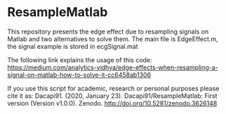 # ResampleMatlab
This repository presents the edge effect due to resampling signals on Matlab and two alternatives to solve them. The main file is EdgeEffect.m, the signal example is stored in ecgSignal.mat

The following link explains the usage of this code: https://medium.com/analytics-vidhya/edge-effects-when-resampling-a-signal-on-matlab-how-to-solve-it-cc6458ab1306

If you use this script for academic, research or personal purposes please cite it as:
Dacapi91. (2020, January 23). Dacapi91/ResampleMatlab: First version (Version v1.0.0). Zenodo. http://doi.org/10.5281/zenodo.3626148



